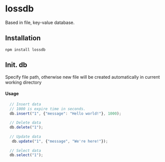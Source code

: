 # lossdb
Based in file, key-value database.

## Installation
``` shell
npm install lossdb
```

## Init. db

Specify file path, otherwise new file will be created automatically in current working directory

#### Usage
```js
  // Insert data
  // 1000 is expire time in seconds.
  db.insert("1", {"message": "Hello world!"}, 1000);
  
  // Delete data
  db.delete("1");
  
  // Update data
   db.update("1", {"message", "We're here!"});
   
  // Select data
  db.select("1");
```
